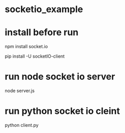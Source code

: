 # socketio_example

# install before run
npm install socket.io

pip install -U socketIO-client

# run node socket io server
node server.js

# run python socket io cleint
python client.py
